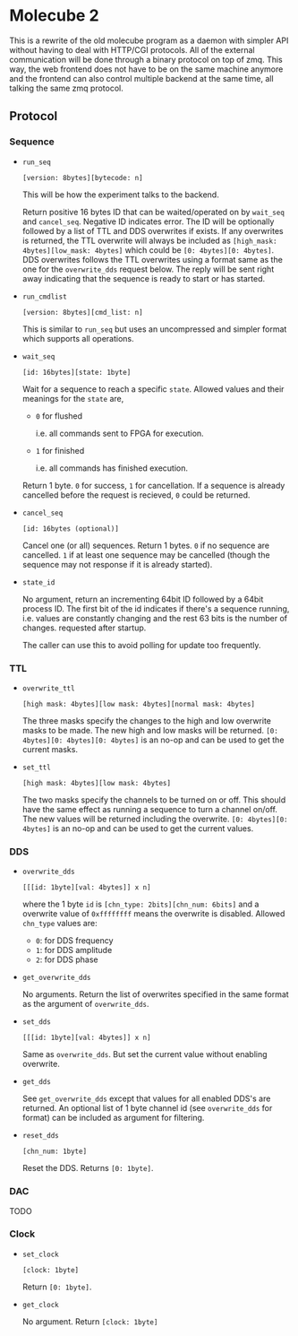 # Molecube 2

This is a rewrite of the old molecube program as a daemon with simpler API
without having to deal with HTTP/CGI protocols.
All of the external communication will be done through a binary protocol on top of zmq.
This way, the web frontend does not have to be on the same machine anymore and
the frontend can also control multiple backend at the same time, all talking the same
zmq protocol.

## Protocol

### Sequence

* `run_seq`

    `[version: 8bytes][bytecode: n]`

    This will be how the experiment talks to the backend.

    Return positive 16 bytes ID that can be waited/operated on by `wait_seq` and `cancel_seq`.
    Negative ID indicates error.
    The ID will be optionally followed by a list of TTL and DDS overwrites if exists.
    If any overwrites is returned, the TTL overwrite will always be included as
    `[high_mask: 4bytes][low_mask: 4bytes]` which could be `[0: 4bytes][0: 4bytes]`.
    DDS overwrites follows the TTL overwrites using a format same as the one for the
    `overwrite_dds` request below.
    The reply will be sent right away indicating that the sequence is ready to start
    or has started.

* `run_cmdlist`

    `[version: 8bytes][cmd_list: n]`

    This is similar to `run_seq` but uses an uncompressed and simpler format which
    supports all operations.

* `wait_seq`

    `[id: 16bytes][state: 1byte]`

    Wait for a sequence to reach a specific `state`.
    Allowed values and their meanings for the `state` are,

    * `0` for flushed

        i.e. all commands sent to FPGA for execution.

    * `1` for finished

        i.e. all commands has finished execution.

    Return 1 byte. `0` for success, `1` for cancellation.
    If a sequence is already cancelled before the request is recieved, `0` could be returned.

* `cancel_seq`

    `[id: 16bytes (optional)]`

    Cancel one (or all) sequences.
    Return 1 bytes. `0` if no sequence are cancelled.
    `1` if at least one sequence may be cancelled
    (though the sequence may not response if it is already started).

* `state_id`

    No argument, return an incrementing 64bit ID followed by a 64bit process ID.
    The first bit of the id indicates if there's a sequence running,
    i.e. values are constantly changing and the rest 63 bits is the number of changes.
    requested after startup.

    The caller can use this to avoid polling for update too frequently.

### TTL

* `overwrite_ttl`

    `[high mask: 4bytes][low mask: 4bytes][normal mask: 4bytes]`

    The three masks specify the changes to the high and low overwrite masks to be made.
    The new high and low masks will be returned.
    `[0: 4bytes][0: 4bytes][0: 4bytes]` is an no-op and can be used to get the current masks.

* `set_ttl`

    `[high mask: 4bytes][low mask: 4bytes]`

    The two masks specify the channels to be turned on or off.
    This should have the same effect as running a sequence to turn a channel on/off.
    The new values will be returned including the overwrite.
    `[0: 4bytes][0: 4bytes]` is an no-op and can be used to get the current values.

### DDS

* `overwrite_dds`

    `[[[id: 1byte][val: 4bytes]] x n]`

    where the 1 byte `id` is `[chn_type: 2bits][chn_num: 6bits]` and a overwrite value of
    `0xffffffff` means the overwrite is disabled.
    Allowed `chn_type` values are:

    * `0`: for DDS frequency
    * `1`: for DDS amplitude
    * `2`: for DDS phase

* `get_overwrite_dds`

    No arguments. Return the list of overwrites specified in the same format as
    the argument of `overwrite_dds`.

* `set_dds`

    `[[[id: 1byte][val: 4bytes]] x n]`

    Same as `overwrite_dds`. But set the current value without enabling overwrite.

* `get_dds`

    See `get_overwrite_dds` except that values for all enabled DDS's are returned.
    An optional list of 1 byte channel id (see `overwrite_dds` for format)
    can be included as argument for filtering.

* `reset_dds`

    `[chn_num: 1byte]`

    Reset the DDS. Returns `[0: 1byte]`.

### DAC

TODO

### Clock

* `set_clock`

    `[clock: 1byte]`

    Return `[0: 1byte]`.

* `get_clock`

    No argument. Return `[clock: 1byte]`
